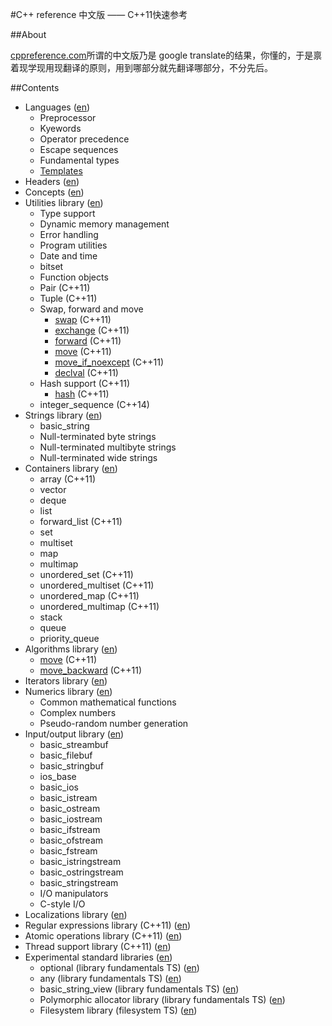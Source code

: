 #C++ reference 中文版 —— C++11快速参考

##About

[cppreference.com](http://en.cppreference.com/w/)所谓的中文版乃是 google translate的结果，你懂的，于是禀着现学现用现翻译的原则，用到哪部分就先翻译哪部分，不分先后。


##Contents

* Languages ([en](http://en.cppreference.com/w/cpp/language))
    * Preprocessor
    * Kyewords
    * Operator precedence
    * Escape sequences
    * Fundamental types
    * [Templates](language/templates/templates.md)
* Headers ([en](http://en.cppreference.com/w/cpp/header))
* Concepts ([en](http://en.cppreference.com/w/cpp/concept))
* Utilities library ([en](http://en.cppreference.com/w/cpp/utility))
    * Type support
    * Dynamic memory management
    * Error handling
    * Program utilities
    * Date and time
    * bitset
    * Function objects
    * Pair (C++11)
    * Tuple (C++11)
    * Swap, forward and move
        * [swap](utility/swap.md) (C++11)
        * [exchange](utility/exchange.md) (C++11)
        * [forward](utility/forward.md) (C++11)
        * [move](utility/move.md) (C++11)
        * [move_if_noexcept](utility/move_if_noexcept.md) (C++11)
        * [declval](utility/declval.md) (C++11)
    * Hash support (C++11)
        * [hash](utility/hash.md) (C++11)
    * integer_sequence (C++14)
* Strings library ([en](http://en.cppreference.com/w/cpp/string))
    * basic_string
    * Null-terminated byte strings
    * Null-terminated multibyte strings
    * Null-terminated wide strings
* Containers library ([en](http://en.cppreference.com/w/cpp/container))
    * array (C++11)
    * vector
    * deque
    * list
    * forward_list (C++11)
    * set
    * multiset
    * map
    * multimap
    * unordered_set (C++11)
    * unordered_multiset (C++11)
    * unordered_map (C++11)
    * unordered_multimap (C++11)
    * stack
    * queue
    * priority_queue
* Algorithms library ([en](http://en.cppreference.com/w/cpp/algorithm))
    * [move](algorithm/move.md) (C++11)
    * [move_backward](algorithm/move_backward.md) (C++11)
* Iterators library ([en](http://en.cppreference.com/w/cpp/iterator))
* Numerics library ([en](http://en.cppreference.com/w/cpp/numeric))
    * Common mathematical functions
    * Complex numbers
    * Pseudo-random number generation
* Input/output library ([en](http://en.cppreference.com/w/cpp/io))
    * basic_streambuf
    * basic_filebuf
    * basic_stringbuf
    * ios_base
    * basic_ios
    * basic_istream
    * basic_ostream
    * basic_iostream
    * basic_ifstream
    * basic_ofstream
    * basic_fstream
    * basic_istringstream
    * basic_ostringstream
    * basic_stringstream
    * I/O manipulators
    * C-style I/O
* Localizations library ([en](http://en.cppreference.com/w/cpp/locale))
* Regular expressions library (C++11) ([en](http://en.cppreference.com/w/cpp/regex))
* Atomic operations library (C++11) ([en](http://en.cppreference.com/w/cpp/atomic))
* Thread support library (C++11) ([en](http://en.cppreference.com/w/cpp/thread))
* Experimental standard libraries ([en](http://en.cppreference.com/w/cpp/experimental))
    * optional (library fundamentals TS) ([en](http://en.cppreference.com/w/cpp/experimental/optional))
    * any (library fundamentals TS) ([en](http://en.cppreference.com/w/cpp/experimental/any))
    * basic_string_view (library fundamentals TS) ([en](http://en.cppreference.com/w/cpp/experimental/basic_string_view))
    * Polymorphic allocator library (library fundamentals TS) ([en](http://en.cppreference.com/w/cpp/experimental/memory))
    * Filesystem library (filesystem TS) ([en](http://en.cppreference.com/w/cpp/experimental/fs))
